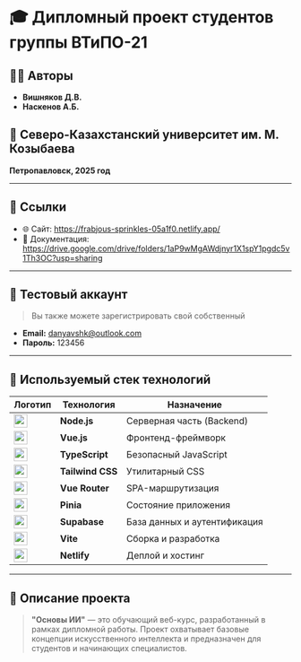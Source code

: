# 🎓 Дипломный проект студентов группы **ВТиПО-21**

## 👨‍💻 Авторы
- **Вишняков Д.В.**
- **Наскенов А.Б.**

## 🏫 Северо-Казахстанский университет им. М. Козыбаева  
**Петропавловск, 2025 год**

---

## 🔗 Cсылки
- 🌐 Сайт: https://frabjous-sprinkles-05a1f0.netlify.app/
- 📄 Документация: https://drive.google.com/drive/folders/1aP9wMgAWdjnyr1X1spY1pgdc5v1Th3OC?usp=sharing

---

## 👤 Тестовый аккаунт  
> Вы также можете зарегистрировать свой собственный

- **Email:** danyavshk@outlook.com  
- **Пароль:** 123456

---

## 🧰 Используемый стек технологий

| Логотип | Технология | Назначение |
|--------|------------|-------------|
| <img src="https://cdn.simpleicons.org/node.js/339933" height="24"/> | **Node.js** | Серверная часть (Backend) |
| <img src="https://cdn.simpleicons.org/vue.js/4FC08D" height="24"/> | **Vue.js** | Фронтенд-фреймворк |
| <img src="https://cdn.simpleicons.org/typescript/3178C6" height="24"/> | **TypeScript** | Безопасный JavaScript |
| <img src="https://cdn.simpleicons.org/tailwindcss/06B6D4" height="24"/> | **Tailwind CSS** | Утилитарный CSS |
| <img src="https://vuejs.org/images/logo.png" height="24"/> | **Vue Router** | SPA-маршрутизация |
| <img src="https://pinia.vuejs.org/logo.svg" height="24"/> | **Pinia** | Состояние приложения |
| <img src="https://cdn.simpleicons.org/supabase/3ECF8E" height="24"/> | **Supabase** | База данных и аутентификация |
| <img src="https://cdn.simpleicons.org/vite/646CFF" height="24"/> | **Vite** | Сборка и разработка |
| <img src="https://cdn.simpleicons.org/netlify/00C7B7" height="24"/> | **Netlify** | Деплой и хостинг |

---

## 📌 Описание проекта

> **"Основы ИИ"** — это обучающий веб-курс, разработанный в рамках дипломной работы. Проект охватывает базовые концепции искусственного интеллекта и предназначен для студентов и начинающих специалистов.
